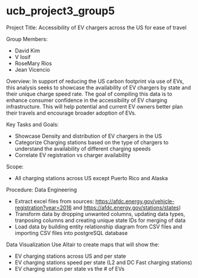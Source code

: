 # ucb_project3_group5
Project Title: Accessibility of EV chargers across the US for ease of travel

Group Members:
- David Kim 
- V Iosif 
- RoseMary Rios  
- Jean Vicencio 

Overview:
In support of reducing the US carbon footprint via use of EVs, this analysis seeks to showcase the availability of EV chargers by state and their unique charge speed rate. The goal of compiling this data is to enhance consumer confidence in the accessibility of EV charging infrastructure. This will help potential and current EV owners better plan their travels and encourage broader adoption of EVs.

Key Tasks and Goals:  
- Showcase Density and distribution of EV chargers in the US 
- Categorize Charging stations based on the type of chargers to understand the availability of different charging speeds
- Correlate EV registration vs charger availability  

Scope:
- All charging stations across US except Puerto Rico and Alaska
  
Procedure:
Data Engineering 
- Extract excel files from sources: https://afdc.energy.gov/vehicle-registration?year=2016 and https://afdc.energy.gov/stations/states)
- Transform data by dropping unwanted columns, updating data types, tranposing columns and creating unique state IDs for merging of data 
- Load data by building entity relationship diagram from CSV files and importing CSV files into postgreSQL database
  
Data Visualization
Use Altair to create maps that will show the:
- EV charging stations across US and per state
- EV charging stations speed per state (L2 and DC Fast charging stations)
- EV charging station per state vs the # of EVs








